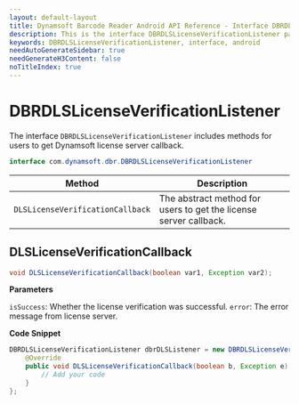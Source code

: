 ```yaml
---
layout: default-layout
title: Dynamsoft Barcode Reader Android API Reference - Interface DBRDLSLicenseVerificationListener
description: This is the interface DBRDLSLicenseVerificationListener page of Dynamsoft Barcode Reader for Android SDK.
keywords: DBRDLSLicenseVerificationListener, interface, android
needAutoGenerateSidebar: true
needGenerateH3Content: false
noTitleIndex: true
---
```


# DBRDLSLicenseVerificationListener

The interface `DBRDLSLicenseVerificationListener` includes methods for users to get Dynamsoft license server callback.

```java
interface com.dynamsoft.dbr.DBRDLSLicenseVerificationListener
```

| Method | Description |
| ------ | ----------- |
| `DLSLicenseVerificationCallback` | The abstract method for users to get the license server callback. |

## DLSLicenseVerificationCallback

```java
void DLSLicenseVerificationCallback(boolean var1, Exception var2);
```

**Parameters**

`isSuccess`: Whether the license verification was successful.
`error`: The error message from license server.

**Code Snippet**

```java
DBRDLSLicenseVerificationListener dbrDLSListener = new DBRDLSLicenseVerificationListener() {
    @Override
    public void DLSLicenseVerificationCallback(boolean b, Exception e) {
        // Add your code
    }
};
```
